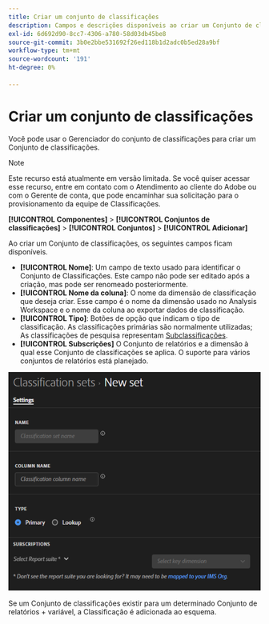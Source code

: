 ```yaml
---
title: Criar um conjunto de classificações
description: Campos e descrições disponíveis ao criar um Conjunto de classificações.
exl-id: 6d692d90-8cc7-4306-a780-58d03db45be8
source-git-commit: 3b0e2bbe531692f26ed118b1d2adc0b5ed28a9bf
workflow-type: tm+mt
source-wordcount: '191'
ht-degree: 0%

---
```


# Criar um conjunto de classificações

Você pode usar o Gerenciador do conjunto de classificações para criar um Conjunto de classificações.

>[!NOTE]
>
>Este recurso está atualmente em versão limitada. Se você quiser acessar esse recurso, entre em contato com o Atendimento ao cliente do Adobe ou com o Gerente de conta, que pode encaminhar sua solicitação para o provisionamento da equipe de Classificações.

**[!UICONTROL Componentes]** > **[!UICONTROL Conjuntos de classificações]** > **[!UICONTROL Conjuntos]** > **[!UICONTROL Adicionar]**

Ao criar um Conjunto de classificações, os seguintes campos ficam disponíveis.

* **[!UICONTROL Nome]**: Um campo de texto usado para identificar o Conjunto de Classificações. Este campo não pode ser editado após a criação, mas pode ser renomeado posteriormente.
* **[!UICONTROL Nome da coluna]**: O nome da dimensão de classificação que deseja criar. Esse campo é o nome da dimensão usado no Analysis Workspace e o nome da coluna ao exportar dados de classificação.
* **[!UICONTROL Tipo]**: Botões de opção que indicam o tipo de classificação. As classificações primárias são normalmente utilizadas; As classificações de pesquisa representam [Subclassificações](../c-sub-classifications.md).
* **[!UICONTROL Subscrições]** O Conjunto de relatórios e a dimensão à qual esse Conjunto de classificações se aplica. O suporte para vários conjuntos de relatórios está planejado.

![Criar um conjunto de classificações](../assets/classification-set-create.png)

Se um Conjunto de classificações existir para um determinado Conjunto de relatórios + variável, a Classificação é adicionada ao esquema.
